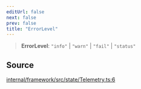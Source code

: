 ```yaml
---
editUrl: false
next: false
prev: false
title: "ErrorLevel"
---
```


> **ErrorLevel**: `"info"` \| `"warn"` \| `"fail"` \| `"status"`

## Source

[internal/framework/src/state/Telemetry.ts:6](https://github.com/nodenogg-in/alpha-p2p/blob/bd4a66e/internal/framework/src/state/Telemetry.ts#L6)
